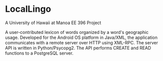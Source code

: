 LocalLingo
==========
A University of Hawaii at Manoa EE 396 Project

A user-contributed lexicon of words organized by a word's geographic usage. 
Developed for the Android OS platform in Java/XML, the application communicates with
a remote server over HTTP using XML-RPC. The server API is written in Python/Psycopg2.
The API performs CREATE and READ functions to a PostgreSQL server.


